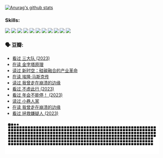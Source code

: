 
[![Anurag's github stats](https://github-readme-stats.vercel.app/api?username=w940853815)](https://github.com/anuraghazra/github-readme-stats)

### Skills:

<code><img height="32" src="https://cdn.jsdelivr.net/npm/simple-icons@v5/icons/python.svg"></code>
<code><img height="32" src="https://cdn.jsdelivr.net/npm/simple-icons@v5/icons/javascript.svg"></code>
<code><img height="32" src="https://cdn.jsdelivr.net/npm/simple-icons@v5/icons/django.svg"></code>
<code><img height="32" src="https://cdn.jsdelivr.net/npm/simple-icons@v5/icons/flask.svg"></code>
<code><img height="32" src="https://cdn.jsdelivr.net/npm/simple-icons@v5/icons/vuetify.svg"></code>
<code><img height="32" src="https://cdn.jsdelivr.net/npm/simple-icons@v5/icons/git.svg"></code>
<code><img height="32" src="https://cdn.jsdelivr.net/npm/simple-icons@v5/icons/docker.svg"></code>
<code><img height="32" src="https://cdn.jsdelivr.net/npm/simple-icons@v5/icons/postgresql.svg"></code>
<code><img height="32" src="https://cdn.jsdelivr.net/npm/simple-icons@v5/icons/elasticsearch.svg"></code>
<code><img height="32" src="https://cdn.jsdelivr.net/npm/simple-icons@v5/icons/macos.svg"></code>
<code><img height="32" src="https://cdn.jsdelivr.net/npm/simple-icons@v5/icons/linux.svg"></code>

### 🗣 豆瓣:

<!-- DOUBAN-ACTIVITIES:START -->
- [看过 三大队‎ (2023)](https://www.douban.com/people/136069238/status/4510323325/?_i=07452090)
- [在读 金字塔原理](https://www.douban.com/people/136069238/status/4507497587/?_i=07452090)
- [读过 新时空：硅碳融合的产业革命](https://www.douban.com/people/136069238/status/4506659177/?_i=07452090)
- [在读 埃隆·马斯克传](https://www.douban.com/people/136069238/status/4500417190/?_i=07452090)
- [读过 我曾走在崩溃的边缘](https://www.douban.com/people/136069238/status/4500416754/?_i=07452090)
- [看过 不虚此行‎ (2023)](https://www.douban.com/people/136069238/status/4499973052/?_i=07452090)
- [看过 年会不能停！‎ (2023)](https://www.douban.com/people/136069238/status/4498582002/?_i=07452090)
- [读过 小巷人家](https://www.douban.com/people/136069238/status/4489290935/?_i=07452090)
- [在读 我曾走在崩溃的边缘](https://www.douban.com/people/136069238/status/4489290559/?_i=07452090)
- [看过 拯救嫌疑人‎ (2023)](https://www.douban.com/people/136069238/status/4477421513/?_i=07452090)
<!-- DOUBAN-ACTIVITIES:END -->


![Snake animation](https://raw.githubusercontent.com/w940853815/w940853815/output/github-contribution-grid-snake.svg)

<!--
**w940853815/w940853815** is a ✨ _special_ ✨ repository because its `README.md` (this file) appears on your GitHub profile.

Here are some ideas to get you started:

- 🔭 I’m currently working on ...
- 🌱 I’m currently learning ...
- 👯 I’m looking to collaborate on ...
- 🤔 I’m looking for help with ...
- 💬 Ask me about ...
- 📫 How to reach me: ...
- 😄 Pronouns: ...
- ⚡ Fun fact: ...
-->
